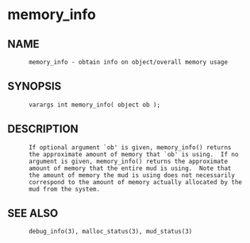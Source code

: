# memory_info
## NAME
          memory_info - obtain info on object/overall memory usage

## SYNOPSIS
          varargs int memory_info( object ob );

## DESCRIPTION
          If optional argument `ob' is given, memory_info() returns
          the approximate amount of memory that `ob' is using.  If no
          argument is given, memory_info() returns the approximate
          amount of memory that the entire mud is using.  Note that
          the amount of memory the mud is using does not necessarily
          correspond to the amount of memory actually allocated by the
          mud from the system.

## SEE ALSO
          debug_info(3), malloc_status(3), mud_status(3)
